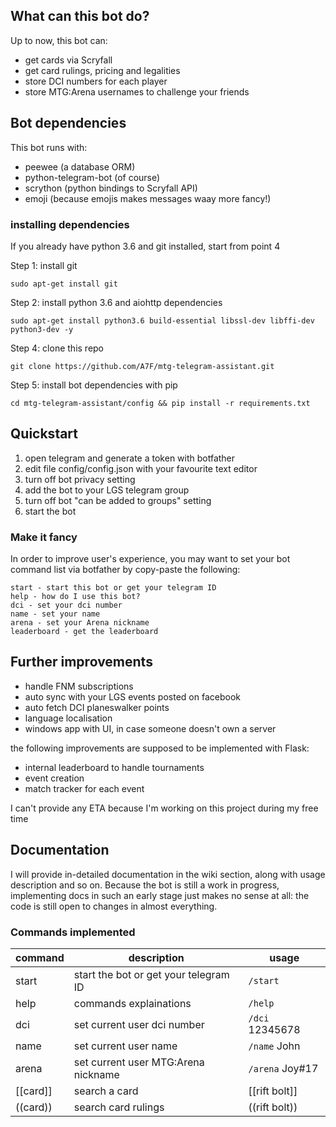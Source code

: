 ## What can this bot do?
Up to now, this bot can:
- get cards via Scryfall
- get card rulings, pricing and legalities
- store DCI numbers for each player
- store MTG:Arena usernames to challenge your friends

## Bot dependencies
This bot runs with:

- peewee (a database ORM)
- python-telegram-bot (of course)
- scrython (python bindings to Scryfall API)
- emoji (because emojis makes messages waay more fancy!)

### installing dependencies
If you already have python 3.6 and git installed, start from point 4

Step 1: install git 

`sudo apt-get install git`

Step 2: install python 3.6 and aiohttp dependencies

`sudo apt-get install python3.6 build-essential libssl-dev libffi-dev python3-dev -y`

Step 4: clone this repo 

`git clone https://github.com/A7F/mtg-telegram-assistant.git`

Step 5: install bot dependencies with pip

`cd mtg-telegram-assistant/config && pip install -r requirements.txt`

## Quickstart
1. open telegram and generate a token with botfather 
2. edit file config/config.json with your favourite text editor
3. turn off bot privacy setting
4. add the bot to your LGS telegram group
5. turn off bot "can be added to groups" setting
6. start the bot

### Make it fancy
In order to improve user's experience, you may want to set your bot command list via botfather by copy-paste the following:
```
start - start this bot or get your telegram ID
help - how do I use this bot?
dci - set your dci number
name - set your name
arena - set your Arena nickname
leaderboard - get the leaderboard
```

## Further improvements
- handle FNM subscriptions
- auto sync with your LGS events posted on facebook
- auto fetch DCI planeswalker points
- language localisation
- windows app with UI, in case someone doesn't own a server

the following improvements are supposed to be implemented with Flask:

- internal leaderboard to handle tournaments
- event creation
- match tracker for each event

I can't provide any ETA because I'm working on this project during my free time

## Documentation
I will provide in-detailed documentation in the wiki section, along with usage description and so on.
Because the bot is still a work in progress, implementing docs in such an early stage just makes no sense at all: the code
is still open to changes in almost everything. 

### Commands implemented
| command | description | usage |
| ------- | ----------- | ----- |
| start | start the bot or get your telegram ID | `/start` |
| help | commands explainations | `/help` |
| dci | set current user dci number | `/dci` 12345678 |
| name | set current user name | `/name` John |
| arena | set current user MTG:Arena nickname | `/arena` Joy#17 |
| [[card]] | search a card | [[rift bolt]] |
| ((card)) | search card rulings | ((rift bolt)) |